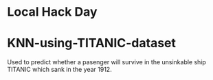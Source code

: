 # Local Hack Day
# KNN-using-TITANIC-dataset
Used to predict whether a pasenger will survive in the unsinkable ship TITANIC which sank in the year 1912.
